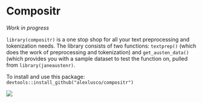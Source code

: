 # Compositr

*Work in progress*

```library(compositr)``` is a one stop shop for all your text preprocessing and tokenization needs. The library consists of two functions: ```textprep()``` (which does the work of preprocessing and tokenization) and ```get_austen_data()``` (which provides you with a sample dataset to test the function on, pulled from ```library(janeaustenr)```. 

To install and use this package:
```devtools::install_github("alexlusco/compositr")```

![](https://github.com/alexlusco/compositr/blob/master/compositor.jpg)
